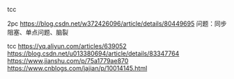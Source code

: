 tcc

2pc
https://blog.csdn.net/w372426096/article/details/80449695
问题：同步阻塞、单点问题、脑裂

tcc
https://yq.aliyun.com/articles/639052
https://blog.csdn.net/u013380694/article/details/83347764
https://www.jianshu.com/p/75a1779ae870
https://www.cnblogs.com/jajian/p/10014145.html